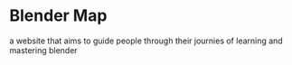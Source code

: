 # Blender Map

a website that aims to guide people through their journies of learning and mastering blender


